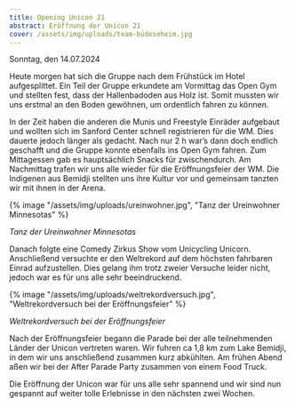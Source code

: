 ```yaml
---
title: Opening Unicon 21
abstract: Eröffnung der Unicon 21
cover: /assets/img/uploads/team-büdeseheim.jpg
---
```

Sonntag, den 14.07.2024

Heute morgen hat sich die Gruppe nach dem Frühstück im Hotel aufgesplittet. Ein Teil der Gruppe erkundete am Vormittag das Open Gym   und stellten fest, dass der Hallenbadoden aus Holz ist. Somit mussten wir uns erstmal an den Boden gewöhnen, um ordentlich fahren zu können.

In der Zeit haben die anderen die Munis und Freestyle Einräder aufgebaut und wollten sich im Sanford Center schnell registrieren für die WM. Dies dauerte jedoch länger als gedacht. Nach nur 2 h war’s dann doch endlich geschafft und die Gruppe konnte ebenfalls ins Open Gym fahren.  Zum Mittagessen gab es hauptsächlich Snacks für zwischendurch. Am Nachmittag trafen wir uns alle wieder für die Eröffnungsfeier der WM. Die Indigenen aus Bemidji stellten uns ihre Kultur vor und gemeinsam tanzten wir mit ihnen in der Arena.

{% image "/assets/img/uploads/ureinwohner.jpg", "Tanz der Ureinwohner Minnesotas" %}

*Tanz der Ureinwohner Minnesotas*



Danach folgte eine Comedy Zirkus Show vom Unicycling Unicorn. Anschließend versuchte er den Weltrekord auf dem höchsten fahrbaren Einrad aufzustellen. Dies gelang ihm trotz zweier Versuche leider nicht, jedoch war es für uns alle sehr beeindruckend.

{% image "/assets/img/uploads/weltrekordversuch.jpg", "Weltrekordversuch bei der Eröffnungsfeier" %}

*Weltrekordversuch bei der Eröffnungsfeier*

Nach der Eröffnungsfeier begann die Parade bei der alle teilnehmenden Länder der Unicon vertreten waren. Wir fuhren ca 1,8 km zum Lake Bemidji, in dem wir uns anschließend zusammen kurz abkühlten. Am frühen Abend aßen wir bei der After Parade Party zusammen von einem Food Truck.

Die Eröffnung der Unicon war für uns alle sehr spannend und wir sind nun gespannt auf weiter tolle Erlebnisse in den nächsten zwei Wochen.
